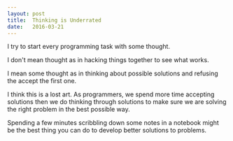 ```yaml
---
layout: post
title:  Thinking is Underrated
date:   2016-03-21
---
```


I try to start every programming task with some thought.

I don't mean thought as in hacking things together to see what works.

I mean some thought as in thinking about possible solutions and refusing the accept the first one.

I think this is a lost art. As programmers, we spend more time accepting solutions then we do thinking through solutions to make sure we are solving the right problem in the best possible way.

Spending a few minutes scribbling down some notes in a notebook might be the best thing you can do to develop better solutions to problems.
